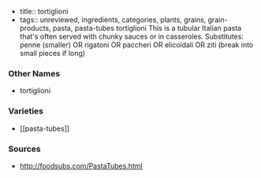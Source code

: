 - title:: tortiglioni
- tags:: unreviewed, ingredients, categories, plants, grains, grain-products, pasta, pasta-tubes
tortiglioni This is a tubular Italian pasta that's often served with chunky sauces or in casseroles. Substitutes: penne (smaller) OR rigatoni OR paccheri OR elicoidali OR ziti (break into small pieces if long)

### Other Names

* tortiglioni

### Varieties

* [[pasta-tubes]]

### Sources
* http://foodsubs.com/PastaTubes.html

